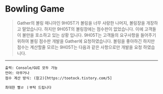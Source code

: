 # Bowling Game

> Gather의 볼링 매니아인 9H05T가 볼링을 너무 사랑한 나머지, 볼링장을 개장하고 말았습니다.  하지만 9H05T의 볼링장에는 점수판이 없었습니다. 이에 고객들이 불만을 호소하고 있는 상황 입니다. 9H05T는 고객들의 요구사항을 들어주기 위하여 볼링 점수판 개발을 Gather에 요청하였습니다.  볼링을 좋아하긴 하지만 점수는 계산할줄 모르는 9H05T는 다음과 같은 사항으로만 개발을 요청 하였습니다.
---

```
출력: Console/GUI 모두 가능
언어: 아무거나
점수 계산 방식: (참고)[https://tootock.tistory.com/5]

최대한 빨ㄹ ㅣ부탁 드립니다
```